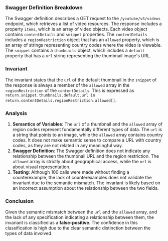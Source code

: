 ### Swagger Definition Breakdown
The Swagger definition describes a GET request to the `/youtube/v3/videos` endpoint, which retrieves a list of video resources. The response includes a property `items`, which is an array of video objects. Each video object contains `contentDetails` and `snippet` properties. The `contentDetails` includes a `regionRestriction` object that has an `allowed` property, which is an array of strings representing country codes where the video is viewable. The `snippet` contains a `thumbnails` object, which includes a `default` property that has a `url` string representing the thumbnail image's URL.

### Invariant
The invariant states that the `url` of the default thumbnail in the `snippet` of the response is always a member of the `allowed` array in the `regionRestriction` of the `contentDetails`. This is expressed as `return.snippet.thumbnails.default.url in return.contentDetails.regionRestriction.allowed[]`.

### Analysis
1. **Semantics of Variables**: The `url` of a thumbnail and the `allowed` array of region codes represent fundamentally different types of data. The `url` is a string that points to an image, while the `allowed` array contains country codes. It does not make semantic sense to compare a URL with country codes, as they are not related in any meaningful way.
2. **Swagger Definition**: The Swagger definition does not indicate any relationship between the thumbnail URL and the region restriction. The `allowed` array is strictly about geographical access, while the `url` is about visual representation. 
3. **Testing**: Although 100 calls were made without finding a counterexample, the lack of counterexamples does not validate the invariant due to the semantic mismatch. The invariant is likely based on an incorrect assumption about the relationship between the two fields.

### Conclusion
Given the semantic mismatch between the `url` and the `allowed` array, and the lack of any specification indicating a relationship between them, the invariant is classified as a **false-positive**. The confidence in this classification is high due to the clear semantic distinction between the types of data involved.

